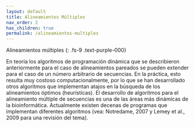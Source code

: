 ```yaml
---
layout: default
title: Alineamientos Múltiples 
nav_order: 2
has_children: true
permalink: /alineamientos-multiples
---
```


Alineamientos múltiples 
{: .fs-9 	.text-purple-000}

En teoría los algoritmos de programación dinámica que se describieron anteriormente para el caso de alineamientos pareados se pueden extender para el caso de un número arbitrario de secuencias. En la práctica, esto resulta muy costoso computacionalmente, por lo que se han desarrollado otros algoritmos que implementan atajos en la búsqueda de los alineamientos óptimos (heurísticas). El desarrollo de algoritmos para el alineamiento múltiple de secuencias es una de las áreas más dinámicas de la bioinformática. Actualmente existen decenas de programas que implementan diferentes algoritmos (vea: Notredame, 2007 y Lemey et al., 2009 para una revisión del tema). 
